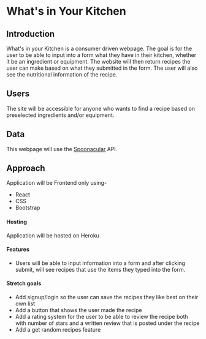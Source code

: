 # What's in Your Kitchen

## Introduction

What's in your Kitchen is a consumer driven webpage. The goal is for the user to be able to input into a form what they have in their kitchen, whether it be an ingredient or equipment. The website will then return recipes the user can make based on what they submitted in the form. The user will also see the nutritional information of the recipe.

## Users

The site will be accessible for anyone who wants to find a recipe based on preselected ingredients and/or equipment.

## Data

This webpage will use the [Spoonacular](https://spoonacular.com/food-api) API.

## Approach

Application will be Frontend only using-

- React
- CSS
- Bootstrap

#### Hosting

Application will be hosted on Heroku

#### Features

- Users will be able to input information into a form and after clicking submit, will see recipes that use the items they typed into the form.

#### Stretch goals

- Add signup/login so the user can save the recipes they like best on their own list
- Add a button that shows the user made the recipe
- Add a rating system for the user to be able to review the recipe both with number of stars and a written review that is posted under the recipe
- Add a get random recipes feature
